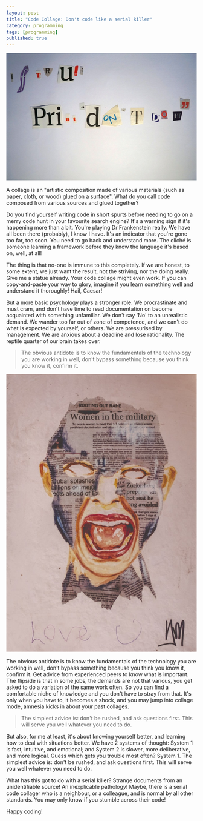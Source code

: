 ```yaml
---
layout: post
title: "Code Collage: Don't code like a serial killer"
category: programming
tags: [programming]
published: true
---
```

![code collage](/assets/img/blog/2020-04-15-code-collage/collage.jpg)

A collage is an "artistic  composition made of various materials (such as paper, cloth, or wood)  glued on a surface". What do you call code composed from various sources and glued together?

Do you find yourself writing code in short spurts before needing to go on a merry code hunt in your favourite search engine? It's a warning sign if it's happening more than a bit. You're playing Dr Frankenstein really. We have all been there (probably), I know I have. It's an indicator that you're gone too far, too soon. You need to go back and understand more. The cliché is someone learning a framework before they know the language it's based on, well, at all!

The thing is that no-one is immune to this completely. If we are honest, to some extent, we just want the result, not the striving, nor the doing really. Give me a statue already. Your code collage might even work. If you can copy-and-paste your way to glory, imagine if you learn something well and understand it thoroughly! Hail, Caesar!

But a more basic psychology plays a stronger role. We procrastinate and must cram, and don't have time to read documentation on become acquainted with something unfamiliar. We don't say 'No' to an unrealistic demand. We wander too far out of zone of competence, and we can't do what is expected by yourself, or others. We are pressurised by management. We are anxious about a deadline and lose rationality. The reptile quarter of our brain takes over. 

> The obvious antidote is to know the fundamentals of the technology you are working in well, don't bypass something because you think you know it, confirm it.

![scream collage](/assets/img/blog/2020-04-15-code-collage/scream-collage.jpg)

The obvious antidote is to know the fundamentals of the technology you are working in well, don't bypass something because you think you know it, confirm it. Get advice from experienced peers to know what is important. The flipside is that in some jobs, the demands are not that various, you get asked to do a variation of the same work often. So you can find a comfortable niche of knowledge and you don't have to stray from that. It's only when you have to, it becomes a shock, and you may jump into collage mode, amnesia kicks in about your past collages.

> The simplest advice is: don't be rushed, and ask questions first. This will serve you well whatever you need to do.

But also, for me at least, it's about knowing yourself better, and learning how to deal with situations better. We have 2 systems of thought: System 1 is fast, intuitive, and emotional; and System 2 is slower, more deliberative, and more logical. Guess which gets you trouble most often? System 1. The simplest advice is: don't be rushed, and ask questions first. This will serve you well whatever you need to do.

What has this got to do with a serial killer? Strange documents from an unidentifiable source! An inexplicable pathology! Maybe, there is a serial code collager who is a neighbour, or a colleague, and is normal by all other standards. You may only know if you stumble across their code!

Happy coding!

